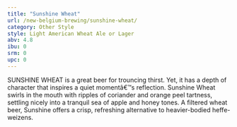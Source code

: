 ```yaml
---
title: "Sunshine Wheat"
url: /new-belgium-brewing/sunshine-wheat/
category: Other Style
style: Light American Wheat Ale or Lager
abv: 4.8
ibu: 0
srm: 0
upc: 0
---
```

SUNSHINE WHEAT is a great beer for trouncing thirst.  Yet, it has a depth of character that inspires a quiet momentâ€™s reflection. Sunshine Wheat swirls in the mouth with ripples of coriander and orange peel tartness, settling nicely into a tranquil sea of apple and honey tones.  A filtered wheat beer, Sunshine offers a crisp, refreshing alternative to heavier-bodied heffe-weizens.
